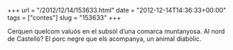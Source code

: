 +++
url = "/2012/12/14/153633.html"
date = "2012-12-14T14:36:33+00:00"
tags = ["contes"]
slug = "153633"
+++

Cerquen quelcom valuós en el subsòl d’una comarca muntanyosa. Al nord de Castelló? El porc negre que els acompanya, un animal diabòlic.
